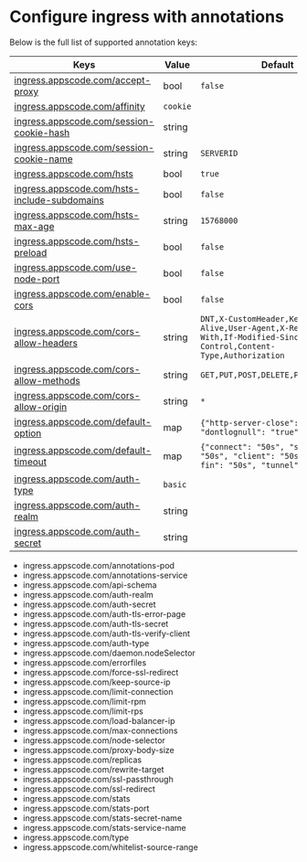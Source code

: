 # Configure ingress with annotations

Below is the full list of supported annotation keys:

|  Keys  |   Value   |  Default |
|--------|-----------|----------|
| [ingress.appscode.com/accept-proxy](accept-proxy.md) | bool | `false` |
| [ingress.appscode.com/affinity](sticky-session.md) | `cookie` | |
| [ingress.appscode.com/session-cookie-hash](sticky-session.md) | string | |
| [ingress.appscode.com/session-cookie-name](sticky-session.md) | string | `SERVERID` |
| [ingress.appscode.com/hsts](hsts.md) | bool | `true` |
| [ingress.appscode.com/hsts-include-subdomains](hsts.md) | bool | `false` |
| [ingress.appscode.com/hsts-max-age](hsts.md) | string | `15768000` |
| [ingress.appscode.com/hsts-preload](hsts.md) | bool | `false` |
| [ingress.appscode.com/use-node-port](/docs/concepts/ingress-types/nodeport.md#understanding-ingressappscodecomuse-node-port-annotation) | bool | `false` |
| [ingress.appscode.com/enable-cors](cors.md) | bool | `false` |
| [ingress.appscode.com/cors-allow-headers](cors.md) | string | `DNT,X-CustomHeader,Keep-Alive,User-Agent,X-Requested-With,If-Modified-Since,Cache-Control,Content-Type,Authorization` |
| [ingress.appscode.com/cors-allow-methods](cors.md) | string | `GET,PUT,POST,DELETE,PATCH,OPTIONS` |
| [ingress.appscode.com/cors-allow-origin](cors.md) | string | `*` |
| [ingress.appscode.com/default-option](default-options.md) | map | `{"http-server-close": "true", "dontlognull": "true"}` |
| [ingress.appscode.com/default-timeout](default-timeouts.md) | map | `{"connect": "50s", "server": "50s", "client": "50s", "client-fin": "50s", "tunnel": "50s"}` |
| [ingress.appscode.com/auth-type](/docs/guides/ingress/security/basic-auth.md) | `basic` | |
| [ingress.appscode.com/auth-realm](/docs/guides/ingress/security/basic-auth.md) | string | |
| [ingress.appscode.com/auth-secret](/docs/guides/ingress/security/basic-auth.md) | string | |

- ingress.appscode.com/annotations-pod
- ingress.appscode.com/annotations-service
- ingress.appscode.com/api-schema
- ingress.appscode.com/auth-realm
- ingress.appscode.com/auth-secret
- ingress.appscode.com/auth-tls-error-page
- ingress.appscode.com/auth-tls-secret
- ingress.appscode.com/auth-tls-verify-client
- ingress.appscode.com/auth-type
- ingress.appscode.com/daemon.nodeSelector
- ingress.appscode.com/errorfiles
- ingress.appscode.com/force-ssl-redirect
- ingress.appscode.com/keep-source-ip
- ingress.appscode.com/limit-connection
- ingress.appscode.com/limit-rpm
- ingress.appscode.com/limit-rps
- ingress.appscode.com/load-balancer-ip
- ingress.appscode.com/max-connections
- ingress.appscode.com/node-selector
- ingress.appscode.com/proxy-body-size
- ingress.appscode.com/replicas
- ingress.appscode.com/rewrite-target
- ingress.appscode.com/ssl-passthrough
- ingress.appscode.com/ssl-redirect
- ingress.appscode.com/stats
- ingress.appscode.com/stats-port
- ingress.appscode.com/stats-secret-name
- ingress.appscode.com/stats-service-name
- ingress.appscode.com/type
- ingress.appscode.com/whitelist-source-range